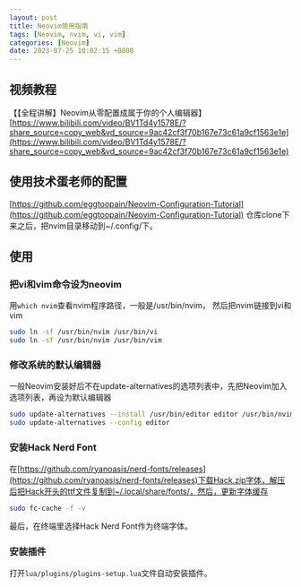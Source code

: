 ```yaml
---
layout: post
title: Neovim使用指南
tags: [Neovim, nvim, vi, vim]
categories: [Neovim]
date: 2023-07-25 10:02:15 +0800
---
```

## 视频教程

【【全程讲解】Neovim从零配置成属于你的个人编辑器】 [https://www.bilibili.com/video/BV1Td4y1578E/?share_source=copy_web&vd_source=9ac42cf3f70b167e73c61a9cf1563e1e](https://www.bilibili.com/video/BV1Td4y1578E/?share_source=copy_web&vd_source=9ac42cf3f70b167e73c61a9cf1563e1e)

## 使用技术蛋老师的配置

[https://github.com/eggtoopain/Neovim-Configuration-Tutorial](https://github.com/eggtoopain/Neovim-Configuration-Tutorial)
仓库clone下来之后，把nvim目录移动到~/.config/下。

## 使用

### 把vi和vim命令设为neovim

用`which nvim`查看nvim程序路径，一般是/usr/bin/nvim，
然后把nvim链接到vi和vim

```bash
sudo ln -sf /usr/bin/nvim /usr/bin/vi
sudo ln -sf /usr/bin/nvim /usr/bin/vim
```

### 修改系统的默认编辑器

一般Neovim安装好后不在update-alternatives的选项列表中，先把Neovim加入选项列表，再设为默认编辑器

```bash
sudo update-alternatives --install /usr/bin/editor editor /usr/bin/nvim 100
sudo update-alternatives --config editor
```

### 安装Hack Nerd Font

在[https://github.com/ryanoasis/nerd-fonts/releases](https://github.com/ryanoasis/nerd-fonts/releases)下载Hack.zip字体，解压后把Hack开头的ttf文件复制到~/.local/share/fonts/，然后，更新字体缓存

```bash
sudo fc-cache -f -v
```

最后，在终端里选择Hack Nerd Font作为终端字体。

### 安装插件

打开`lua/plugins/plugins-setup.lua`文件自动安装插件。
